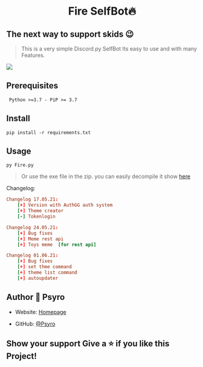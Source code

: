 <h1 align="center">Fire SelfBot🔥</h1>

## The next way to support skids 😉

> This is a very simple Discord.py SelfBot
Its easy to use and with many Features.

![](https://cdn.psyro.tech/WvmVGK.png)


## Prerequisites
``` Python >=3.7 - PiP >= 3.7```
## Install 
```pip install -r requirements.txt```
## Usage 
```py Fire.py ```
> Or use the exe file in the zip.
> you can easily decompile it show [here](https://www.youtube.com/watch?v=VGkMJTkZvyo&t=5s)

Changelog: 
```toml
Changelog 17.05.21:
    [+] Version with AuthGG auth system
    [+] Theme creator
    [-] Tokenlogin
```
```toml
Changelog 24.05.21:
    [+] Bug fixes
    [+] Meme rest api
    [+] Toys meme  [for rest api]
```
```toml
Changelog 01.06.21:
    [+] Bug fixes
    [+] set thme command
    [+] theme list command
    [+] autoupdater
```

## Author 👤 **Psyro**
* Website: [Homepage](https://psyro.de/)  

* GitHub: [@Psyro](https://github.com/psyro770)

## Show your support Give a ⭐️ if you like this Project!
